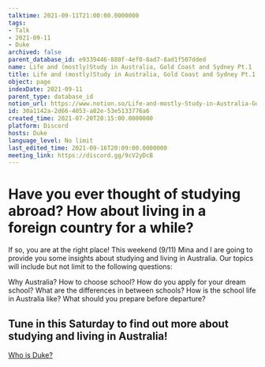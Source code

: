 ```yaml
---
talktime: 2021-09-11T21:00:00.0000000
tags:
- Talk
- 2021-09-11
- Duke
archived: false
parent_database_id: e9339446-880f-4ef0-8ad7-8ad1f507dded
name: Life and (mostly)Study in Australia, Gold Coast and Sydney Pt.1
title: Life and (mostly)Study in Australia, Gold Coast and Sydney Pt.1
object: page
indexDate: 2021-09-11
parent_type: database_id
notion_url: https://www.notion.so/Life-and-mostly-Study-in-Australia-Gold-Coast-and-Sydney-Pt-1-30a1142a2d664053a82e53e5133776a6
id: 30a1142a-2d66-4053-a82e-53e5133776a6
created_time: 2021-07-20T20:15:00.0000000
platform: Discord
hosts: Duke
language_level: No limit
last_edited_time: 2021-09-16T20:09:00.0000000
meeting_link: https://discord.gg/9cV2yDcB
---
```



# Have you ever thought of studying abroad? How about living in a foreign country for a while?

If so, you are at the right place! This weekend (9/11) Mina and I are going to provide you some insights about studying and living in Australia. Our topics will include but not limit to the following questions:

Why Australia?
How to choose school?
How do you apply for your dream school?
What are the differences in between schools?
How is the school life in Australia like?
What should you prepare before departure?

## Tune in this Saturday to find out more about studying and living in Australia!
[Who is Duke?](/e0958ccc596f4efea798c99507f0f16e)









